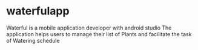 # waterfulapp
Waterful is a mobile application developer with android studio   The application helps users to manage their list of Plants and facilitate the task of Watering schedule 
